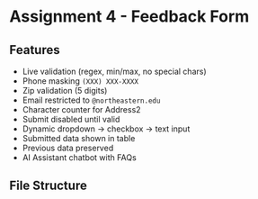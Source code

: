 # Assignment 4 - Feedback Form

## Features
- Live validation (regex, min/max, no special chars)
- Phone masking `(XXX) XXX-XXXX`
- Zip validation (5 digits)
- Email restricted to `@northeastern.edu`
- Character counter for Address2
- Submit disabled until valid
- Dynamic dropdown → checkbox → text input
- Submitted data shown in table
- Previous data preserved
- AI Assistant chatbot with FAQs

## File Structure
